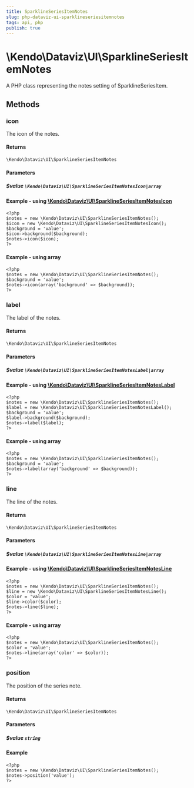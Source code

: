 ```yaml
---
title: SparklineSeriesItemNotes
slug: php-dataviz-ui-sparklineseriesitemnotes
tags: api, php
publish: true
---
```


# \Kendo\Dataviz\UI\SparklineSeriesItemNotes

A PHP class representing the notes setting of SparklineSeriesItem.


## Methods

### icon

The icon of the notes.

#### Returns
`\Kendo\Dataviz\UI\SparklineSeriesItemNotes`

#### Parameters

##### $value `\Kendo\Dataviz\UI\SparklineSeriesItemNotesIcon|array`


#### Example - using [\Kendo\Dataviz\UI\SparklineSeriesItemNotesIcon](/kendo-ui/api/wrappers/php/Kendo/Dataviz/UI/SparklineSeriesItemNotesIcon)
    <?php
    $notes = new \Kendo\Dataviz\UI\SparklineSeriesItemNotes();
    $icon = new \Kendo\Dataviz\UI\SparklineSeriesItemNotesIcon();
    $background = 'value';
    $icon->background($background);
    $notes->icon($icon);
    ?>

#### Example - using array

    <?php
    $notes = new \Kendo\Dataviz\UI\SparklineSeriesItemNotes();
    $background = 'value';
    $notes->icon(array('background' => $background));
    ?>

### label

The label of the notes.

#### Returns
`\Kendo\Dataviz\UI\SparklineSeriesItemNotes`

#### Parameters

##### $value `\Kendo\Dataviz\UI\SparklineSeriesItemNotesLabel|array`


#### Example - using [\Kendo\Dataviz\UI\SparklineSeriesItemNotesLabel](/kendo-ui/api/wrappers/php/Kendo/Dataviz/UI/SparklineSeriesItemNotesLabel)
    <?php
    $notes = new \Kendo\Dataviz\UI\SparklineSeriesItemNotes();
    $label = new \Kendo\Dataviz\UI\SparklineSeriesItemNotesLabel();
    $background = 'value';
    $label->background($background);
    $notes->label($label);
    ?>

#### Example - using array

    <?php
    $notes = new \Kendo\Dataviz\UI\SparklineSeriesItemNotes();
    $background = 'value';
    $notes->label(array('background' => $background));
    ?>

### line

The line of the notes.

#### Returns
`\Kendo\Dataviz\UI\SparklineSeriesItemNotes`

#### Parameters

##### $value `\Kendo\Dataviz\UI\SparklineSeriesItemNotesLine|array`


#### Example - using [\Kendo\Dataviz\UI\SparklineSeriesItemNotesLine](/kendo-ui/api/wrappers/php/Kendo/Dataviz/UI/SparklineSeriesItemNotesLine)
    <?php
    $notes = new \Kendo\Dataviz\UI\SparklineSeriesItemNotes();
    $line = new \Kendo\Dataviz\UI\SparklineSeriesItemNotesLine();
    $color = 'value';
    $line->color($color);
    $notes->line($line);
    ?>

#### Example - using array

    <?php
    $notes = new \Kendo\Dataviz\UI\SparklineSeriesItemNotes();
    $color = 'value';
    $notes->line(array('color' => $color));
    ?>

### position
The position of the series note.

#### Returns
`\Kendo\Dataviz\UI\SparklineSeriesItemNotes`

#### Parameters

##### $value `string`



#### Example 
    <?php
    $notes = new \Kendo\Dataviz\UI\SparklineSeriesItemNotes();
    $notes->position('value');
    ?>

